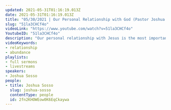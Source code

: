 ```yaml
---
updated: 2021-05-31T01:16:19.013Z
date: 2021-05-31T01:16:19.013Z
title: "05/30/2021 | Our Personal Relationship with God (Pastor Joshua Sosso)"
slug: "51la3CHCf4o"
videoLink: "https://www.youtube.com/watch?v=51la3CHCf4o"
YoutubeID: "51la3CHCf4o"
description: "Our personal relationship with Jesus is the most important relationship we could have. Just as it is when we're in love, when we look for opportunities to spend time with the person we're interested in, our relationship with God should mimic this to a great extent. As we fall in love with Jesus and pursue Him, we will become more like Him. And as we get closer to Jesus and begin implementing His ways of doing things, we will bear more fruit. Examine your ways of doing things that you've been applying to whatever area you have not been fruitful in, and get connected to the vine. We will see abundance, fullness of joy, and the transfer of influence as we abide in the vine. Make it a goal to declare every morning, \"God, show me what I need to do today to serve and honor you. Yank me into the position I need to be today.\" The joy we find in Christ is far greater than anything we'll find in this world! This sermon was delivered by Pastor Joshua Sosso at Freedom Fellowship Church International on May 30, 2021."
videoKeywords:
- relationship
- abundance
playlists:
- full sermons
- livestreams
speakers:
- Joshua Sosso
people:
- title: Joshua Sosso
  slug: joshua-sosso
  contentType: people
  id: 2fn2KHOWEow0K6EqCkaywa
---
```

